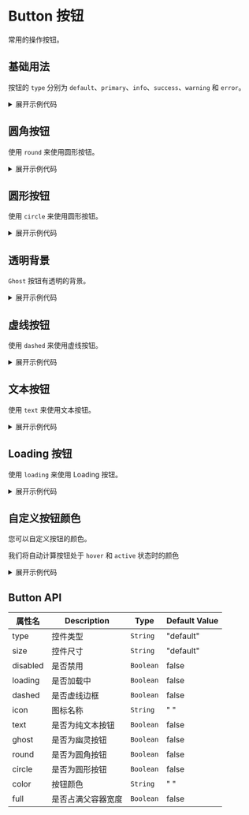 <script setup>
import Basic from './component/Basic.vue'
import Ghost from './component/Ghost.vue'
import Dashed from './component/Dashed.vue'
import Text from './component/Text.vue'
import Loading from './component/Loading.vue'
import Circle from './component/Circle.vue'
import Round from './component/Round.vue'
import Color from './component/Color.vue'
Color
</script>

# Button 按钮

常用的操作按钮。

## 基础用法

按钮的 `type` 分别为 `default`、`primary`、`info`、`success`、`warning` 和 `error`。

<div class="example">
 <Basic/>
</div>

<details>
<summary>展开示例代码</summary>

```vue
<template>
  <ASpace>
    <AButton>Default</AButton>
    <AButton type="primary"> Primary</AButton>
    <AButton type="success"> Success</AButton>
    <AButton type="error">Error</AButton>
    <AButton type="warning">Warning</AButton>
    <AButton type="info">Info</AButton>
  </ASpace>
</template>
```

</details>

## 圆角按钮

使用 `round` 来使用圆形按钮。

<div class="example">
 <Round/>
</div>

<details>
<summary>展开示例代码</summary>

```vue
<template>
  <ASpace>
    <AButton round>Default</AButton>
    <AButton round type="primary"> Primary</AButton>
    <AButton round type="success"> Success</AButton>
    <AButton round type="error">Error</AButton>
    <AButton round type="warning">Warning</AButton>
    <AButton round type="info">Info</AButton>
  </ASpace>
  <p></p>
  <ASpace>
    <AButton disabled round>Default</AButton>
    <AButton disabled round type="primary"> Primary</AButton>
    <AButton disabled round type="success"> Success</AButton>
    <AButton disabled round type="error">Error</AButton>
    <AButton disabled round type="warning">Warning</AButton>
    <AButton disabled round type="info">Info</AButton>
  </ASpace>
</template>
```

</details>

## 圆形按钮

使用 `circle` 来使用圆形按钮。

<div class="example">
 <Circle/>
</div>

<details>
<summary>展开示例代码</summary>

```vue
<template>
  <ASpace>
    <AButton circle>
      <a-icon name="operation"></a-icon>
    </AButton>
    <AButton type="primary" circle>
      <a-icon name="upload"></a-icon>
    </AButton>
    <AButton type="success" circle>
      <a-icon name="good"></a-icon>
    </AButton>
    <AButton type="error" circle>
      <a-icon name="unlock" />
    </AButton>
    <AButton type="warning" circle><a-icon name="warning" /></AButton>
    <AButton type="info" circle><a-icon name="notification" /></AButton>
  </ASpace>
  <p></p>
  <ASpace>
    <AButton disabled circle>
      <a-icon name="operation"></a-icon>
    </AButton>
    <AButton disabled type="primary" circle>
      <a-icon name="upload"></a-icon>
    </AButton>
    <AButton disabled type="success" circle>
      <a-icon name="good"></a-icon>
    </AButton>
    <AButton disabled type="error" circle>
      <a-icon name="unlock" />
    </AButton>
    <AButton disabled type="warning" circle><a-icon name="warning" /></AButton>
    <AButton disabled type="info" circle
      ><a-icon name="notification"
    /></AButton>
  </ASpace>
</template>
```

</details>

## 透明背景

`Ghost` 按钮有透明的背景。

<div class="example">
 <Ghost/>
</div>

<details>
<summary>展开示例代码</summary>

```vue
<template>
  <ASpace>
    <AButton>Default</AButton>
    <AButton ghost type="primary"> Primary</AButton>
    <AButton ghost type="success"> Success</AButton>
    <AButton ghost type="error">Error</AButton>
    <AButton ghost type="warning">Warning</AButton>
    <AButton ghost type="info">Info</AButton>
  </ASpace>
  <p />
  <ASpace>
    <AButton disabled>Default</AButton>
    <AButton ghost disabled type="primary"> Primary</AButton>
    <AButton ghost disabled type="success"> Success</AButton>
    <AButton ghost disabled type="error">Error</AButton>
    <AButton ghost disabled type="warning">Warning</AButton>
    <AButton ghost disabled type="info">Info</AButton>
  </ASpace>
</template>
```

</details>

## 虚线按钮

使用 `dashed` 来使用虚线按钮。

<div class="example">
 <Dashed/>
</div>

<details>
<summary>展开示例代码</summary>

```vue
<template>
  <ASpace>
    <AButton>Default</AButton>
    <AButton dashed type="primary"> Primary</AButton>
    <AButton dashed type="success"> Success</AButton>
    <AButton dashed type="error">Error</AButton>
    <AButton dashed type="warning">Warning</AButton>
    <AButton dashed type="info">Info</AButton>
  </ASpace>
  <p />
  <ASpace>
    <AButton disabled>Default</AButton>
    <AButton dashed disabled type="primary"> Primary</AButton>
    <AButton dashed disabled type="success"> Success</AButton>
    <AButton dashed disabled type="error">Error</AButton>
    <AButton dashed disabled type="warning">Warning</AButton>
    <AButton dashed disabled type="info">Info</AButton>
  </ASpace>
</template>
```

</details>

## 文本按钮

使用 `text` 来使用文本按钮。

<div class="example">
 <Text/>
</div>

<details>
<summary>展开示例代码</summary>

```vue
<template>
  <ASpace>
    <AButton type="info" text icon="operation">点击此处查看详情</AButton>
    <AButton type="error" text icon="ashbin">点击删除所有内容</AButton>
  </ASpace>
  <p />
  <ASpace>
    <AButton disabled type="info" text icon="operation"
      >点击此处查看详情</AButton
    >
    <AButton disabled type="error" text icon="ashbin">点击删除所有内容</AButton>
  </ASpace>
</template>
```

</details>

## Loading 按钮

使用 `loading` 来使用 Loading 按钮。

<div class="example">
 <Loading/>
</div>

<details>
<summary>展开示例代码</summary>

```vue
<template>
  <ASpace>
    <AButton loading>Default</AButton>
    <AButton loading type="primary"> Primary</AButton>
    <AButton loading type="success"> Success</AButton>
    <AButton loading type="error">Error</AButton>
    <AButton loading type="warning">Warning</AButton>
    <AButton loading type="info">Info</AButton>
  </ASpace>
  <p></p>
  <ASpace>
    <AButton disabled loading>Default</AButton>
    <AButton disabled loading type="primary"> Primary</AButton>
    <AButton disabled loading type="success"> Success</AButton>
    <AButton disabled loading type="error">Error</AButton>
    <AButton disabled loading type="warning">Warning</AButton>
    <AButton disabled loading type="info">Info</AButton>
  </ASpace>
</template>
```

</details>

## 自定义按钮颜色

您可以自定义按钮的颜色。

我们将自动计算按钮处于 `hover` 和 `active` 状态时的颜色

<div class="example">
 <Color/>
</div>

<details>
<summary>展开示例代码</summary>

```vue
<template>
  <ASpace>
    <AButton color="hotpink"> Hotpink </AButton>
    <AButton color="#7200da"> #7200da</AButton>
    <AButton color="hotpink" ghost> Hotpink </AButton>
    <AButton color="#7200da" ghost> #7200da</AButton>
  </ASpace>
  <p />
  <ASpace>
    <AButton disabled color="hotpink"> Hotpink </AButton>
    <AButton disabled color="#7200da"> #7200da</AButton>
    <AButton disabled color="hotpink" ghost> Hotpink </AButton>
    <AButton disabled color="#7200da" ghost> #7200da</AButton>
  </ASpace>
</template>
```

</details>

## Button API

| 属性名   | Description        | Type      | Default Value |
| -------- | ------------------ | --------- | ------------- |
| type     | 控件类型           | `String`  | "default"     |
| size     | 控件尺寸           | `String`  | "default"     |
| disabled | 是否禁用           | `Boolean` | false         |
| loading  | 是否加载中         | `Boolean` | false         |
| dashed   | 是否虚线边框       | `Boolean` | false         |
| icon     | 图标名称           | `String`  | " "            |
| text     | 是否为纯文本按钮   | `Boolean` | false         |
| ghost    | 是否为幽灵按钮     | `Boolean` | false         |
| round    | 是否为圆角按钮     | `Boolean` | false         |
| circle   | 是否为圆形按钮     | `Boolean` | false         |
| color    | 按钮颜色           | `String`  | " "            |
| full     | 是否占满父容器宽度 | `Boolean` | false         |
